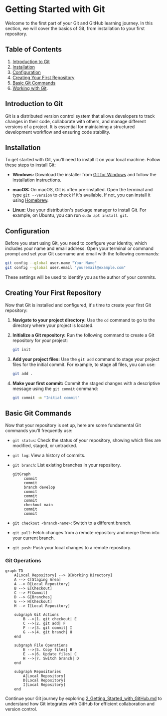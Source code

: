 # Getting Started with Git

Welcome to the first part of your Git and GitHub learning journey. In this section, we will cover the basics of Git, from installation to your first repository.

## Table of Contents

1. [Introduction to Git](#introduction-to-git)
2. [Installation](#installation)
3. [Configuration](#configuration)
4. [Creating Your First Repository](#creating-your-first-repository)
5. [Basic Git Commands](#basic-git-commands)
6. [Working with Git](#working-with-git-section).

## Introduction to Git

Git is a distributed version control system that allows developers to track changes in their code, collaborate with others, and manage different versions of a project. It is essential for maintaining a structured development workflow and ensuring code stability.

## Installation

To get started with Git, you'll need to install it on your local machine. Follow these steps to install Git:

- **Windows:** Download the installer from [Git for Windows](https://gitforwindows.org/) and follow the installation instructions.

- **macOS:** On macOS, Git is often pre-installed. Open the terminal and type `git --version` to check if it's available. If not, you can install it using [Homebrew](https://brew.sh/).

- **Linux:** Use your distribution's package manager to install Git. For example, on Ubuntu, you can run `sudo apt install git`.

## Configuration

Before you start using Git, you need to configure your identity, which includes your name and email address. Open your terminal or command prompt and set your Git username and email with the following commands:

```bash
git config --global user.name "Your Name"
git config --global user.email "youremail@example.com"
```

These settings will be used to identify you as the author of your commits.

## Creating Your First Repository

Now that Git is installed and configured, it's time to create your first Git repository:

1. **Navigate to your project directory:** Use the `cd` command to go to the directory where your project is located.

2. **Initialize a Git repository:** Run the following command to create a Git repository for your project:

   ```bash
   git init
   ```

3. **Add your project files:** Use the `git add` command to stage your project files for the initial commit. For example, to stage all files, you can use:

   ```bash
   git add .
   ```

4. **Make your first commit:** Commit the staged changes with a descriptive message using the `git commit` command:

   ```bash
   git commit -m "Initial commit"
   ```

## Basic Git Commands

Now that your repository is set up, here are some fundamental Git commands you'll frequently use:

- `git status`: Check the status of your repository, showing which files are modified, staged, or untracked.

- `git log`: View a history of commits.

- `git branch`: List existing branches in your repository.
  ```mermaid
  gitGraph
       commit
       commit
       branch develop
       commit
       commit
       commit
       checkout main
       commit
       commit
   ```

- `git checkout <branch-name>`: Switch to a different branch.

- `git pull`: Fetch changes from a remote repository and merge them into your current branch.

- `git push`: Push your local changes to a remote repository.

### Git Operations
```mermaid
graph TD
    A[Local Repository] --> B[Working Directory]
    A --> C[Staging Area]
    A --> D[Local Repository]
    B --> E[Checkout]
    C --> F[Commit]
    D --> G[Branches]
    G --> H[Checkout]
    H --> I[Local Repository]

    subgraph Git Actions
        B -->|1. git checkout| E
        C -->|2. git add| F
        F -->|3. git commit| I
        G -->|4. git branch| H
    end

    subgraph File Operations
        E -->|5. Copy files| B
        E -->|6. Update files| C
        H -->|7. Switch branch| D
    end

    subgraph Repositories
        A[Local Repository]
        D[Local Repository]
        I[Local Repository]
    end
```

Continue your Git journey by exploring [2_Getting_Started_with_GitHub.md](2_Getting_Started_with_GitHub.md) to understand how Git integrates with GitHub for efficient collaboration and version control.
